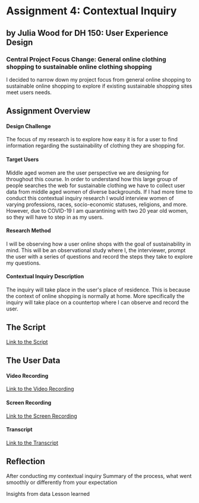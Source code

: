 # Assignment 4: Contextual Inquiry

## by Julia Wood for DH 150: User Experience Design

### Central Project Focus Change: General online clothing shopping to sustainable online clothing shopping

I decided to narrow down my project focus from general online shopping to sustainable online shopping to explore if existing sustainable shopping sites meet users  needs. 


## Assignment Overview

#### Design Challenge
The focus of my research is to explore how easy it is for a user to find information regarding the sustainability of clothing they are shopping for. 

#### Target Users
Middle aged women are the user perspective we are designing for throughout this course. In order to understand how this large group of people searches the web for sustainable clothing we have to collect user data from middle aged women of diverse backgrounds. If I had more time to conduct this contextual inquiry research I would interview women of varying professions, races, socio-economic statuses, religions, and more. However, due to COVID-19 I am quarantining with two 20 year old women, so they will have to step in as my users.  

#### Research Method
I will be observing how a user online shops with the goal of sustainability in mind. This will be an observational study where I, the interviewer, prompt the user with a series of questions and record the steps they take to explore my questions. 

#### Contextual Inquiry Description
The inquiry will take place in the user's place of residence. This is because the context of online shopping is normally at home. More specifically the inquiry will take place on a countertop where I can observe and record the user. 

## The Script
[Link to the Script](https://docs.google.com/document/d/1yetM-Jquu_ZREvwAwuUDdie76JQ46ypRMx6TMZkbThQ/edit?usp=sharing)

## The User Data

#### Video Recording
[Link to the Video Recording](https://youtu.be/hQUqdbd_buw) 

#### Screen Recording
[Link to the Screen Recording](https://youtu.be/fC9H81naU4c) 

#### Transcript
[Link to the Transcript](https://docs.google.com/document/d/14sdSKkhdb8xaqzKtFq6BgMJ12GUsTyFARWrhm2INS4o/edit?usp=sharing)

## Reflection

After conducting my contextual inquiry
Summary of the process, what went smoothly or differently from your expectation

Insights from data
Lesson learned


